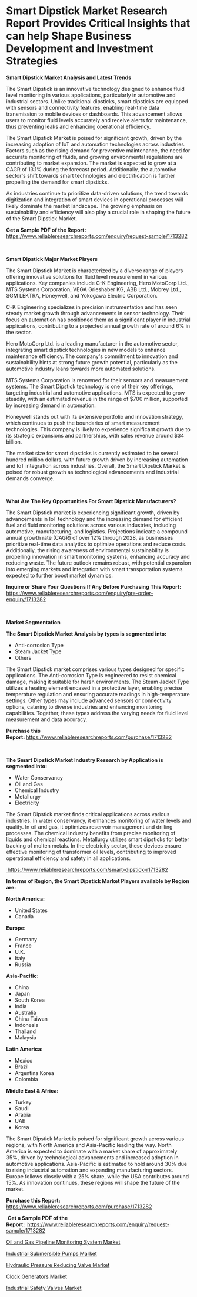 <p><h1>Smart Dipstick Market Research Report Provides Critical Insights that can help Shape Business Development and Investment Strategies</h1></p><p><strong>Smart Dipstick Market Analysis and Latest Trends</strong></p>
<p><p>The Smart Dipstick is an innovative technology designed to enhance fluid level monitoring in various applications, particularly in automotive and industrial sectors. Unlike traditional dipsticks, smart dipsticks are equipped with sensors and connectivity features, enabling real-time data transmission to mobile devices or dashboards. This advancement allows users to monitor fluid levels accurately and receive alerts for maintenance, thus preventing leaks and enhancing operational efficiency.</p><p>The Smart Dipstick Market is poised for significant growth, driven by the increasing adoption of IoT and automation technologies across industries. Factors such as the rising demand for preventive maintenance, the need for accurate monitoring of fluids, and growing environmental regulations are contributing to market expansion. The market is expected to grow at a CAGR of 13.1% during the forecast period. Additionally, the automotive sector's shift towards smart technologies and electrification is further propelling the demand for smart dipsticks.</p><p>As industries continue to prioritize data-driven solutions, the trend towards digitization and integration of smart devices in operational processes will likely dominate the market landscape. The growing emphasis on sustainability and efficiency will also play a crucial role in shaping the future of the Smart Dipstick Market.</p></p>
<p><strong>Get a Sample PDF of the Report:&nbsp;</strong> <a href="https://www.reliableresearchreports.com/enquiry/request-sample/1713282?utm_campaign=36&utm_medium=2&utm_source=Github&utm_content=ia&utm_term=10042025&utm_id=smart-dipstick">https://www.reliableresearchreports.com/enquiry/request-sample/1713282</a></p>
<p>&nbsp;</p>
<p><strong>Smart Dipstick Major Market Players</strong></p>
<p><p>The Smart Dipstick Market is characterized by a diverse range of players offering innovative solutions for fluid level measurement in various applications. Key companies include C-K Engineering, Hero MotoCorp Ltd., MTS Systems Corporation, VEGA Grieshaber KG, ABB Ltd., Mobrey Ltd., SGM LEKTRA, Honeywell, and Yokogawa Electric Corporation.</p><p>C-K Engineering specializes in precision instrumentation and has seen steady market growth through advancements in sensor technology. Their focus on automation has positioned them as a significant player in industrial applications, contributing to a projected annual growth rate of around 6% in the sector.</p><p>Hero MotoCorp Ltd. is a leading manufacturer in the automotive sector, integrating smart dipstick technologies in new models to enhance maintenance efficiency. The company's commitment to innovation and sustainability hints at strong future growth potential, particularly as the automotive industry leans towards more automated solutions.</p><p>MTS Systems Corporation is renowned for their sensors and measurement systems. The Smart Dipstick technology is one of their key offerings, targeting industrial and automotive applications. MTS is expected to grow steadily, with an estimated revenue in the range of $700 million, supported by increasing demand in automation.</p><p>Honeywell stands out with its extensive portfolio and innovation strategy, which continues to push the boundaries of smart measurement technologies. This company is likely to experience significant growth due to its strategic expansions and partnerships, with sales revenue around $34 billion.</p><p>The market size for smart dipsticks is currently estimated to be several hundred million dollars, with future growth driven by increasing automation and IoT integration across industries. Overall, the Smart Dipstick Market is poised for robust growth as technological advancements and industrial demands converge.</p></p>
<p>&nbsp;</p>
<p><strong>What Are The Key Opportunities For Smart Dipstick Manufacturers?</strong></p>
<p><p>The Smart Dipstick market is experiencing significant growth, driven by advancements in IoT technology and the increasing demand for efficient fuel and fluid monitoring solutions across various industries, including automotive, manufacturing, and logistics. Projections indicate a compound annual growth rate (CAGR) of over 12% through 2028, as businesses prioritize real-time data analytics to optimize operations and reduce costs. Additionally, the rising awareness of environmental sustainability is propelling innovation in smart monitoring systems, enhancing accuracy and reducing waste. The future outlook remains robust, with potential expansion into emerging markets and integration with smart transportation systems expected to further boost market dynamics.</p></p>
<p><strong>Inquire or Share Your Questions If Any Before Purchasing This Report:</strong> <a href="https://www.reliableresearchreports.com/enquiry/pre-order-enquiry/1713282?utm_campaign=36&utm_medium=2&utm_source=Github&utm_content=ia&utm_term=10042025&utm_id=smart-dipstick">https://www.reliableresearchreports.com/enquiry/pre-order-enquiry/1713282</a></p>
<p>&nbsp;</p>
<p><strong>Market Segmentation</strong></p>
<p><strong>The Smart Dipstick Market Analysis by types is segmented into:</strong></p>
<p><ul><li>Anti-corrosion Type</li><li>Steam Jacket Type</li><li>Others</li></ul></p>
<p><p>The Smart Dipstick market comprises various types designed for specific applications. The Anti-corrosion Type is engineered to resist chemical damage, making it suitable for harsh environments. The Steam Jacket Type utilizes a heating element encased in a protective layer, enabling precise temperature regulation and ensuring accurate readings in high-temperature settings. Other types may include advanced sensors or connectivity options, catering to diverse industries and enhancing monitoring capabilities. Together, these types address the varying needs for fluid level measurement and data accuracy.</p></p>
<p><strong>Purchase this Report:&nbsp;</strong><a href="https://www.reliableresearchreports.com/purchase/1713282?utm_campaign=36&utm_medium=2&utm_source=Github&utm_content=ia&utm_term=10042025&utm_id=smart-dipstick">https://www.reliableresearchreports.com/purchase/1713282</a></p>
<p>&nbsp;</p>
<p><strong>The Smart Dipstick Market Industry Research by Application is segmented into:</strong></p>
<p><ul><li>Water Conservancy</li><li>Oil and Gas</li><li>Chemical Industry</li><li>Metallurgy</li><li>Electricity</li></ul></p>
<p><p>The Smart Dipstick market finds critical applications across various industries. In water conservancy, it enhances monitoring of water levels and quality. In oil and gas, it optimizes reservoir management and drilling processes. The chemical industry benefits from precise monitoring of liquids and chemical reactions. Metallurgy utilizes smart dipsticks for better tracking of molten metals. In the electricity sector, these devices ensure effective monitoring of transformer oil levels, contributing to improved operational efficiency and safety in all applications.</p></p>
<p><a href="https://www.reliableresearchreports.com/smart-dipstick-r1713282?utm_campaign=36&utm_medium=2&utm_source=Github&utm_content=ia&utm_term=10042025&utm_id=smart-dipstick">&nbsp;https://www.reliableresearchreports.com/smart-dipstick-r1713282</a></p>
<p><strong>In terms of Region, the Smart Dipstick Market Players available by Region are:</strong></p>
<p>
    <p> <strong> North America: </strong>
        <ul>
            <li>United States</li>
            <li>Canada</li>
        </ul>
        </p> 
    <p> <strong> Europe: </strong>
        <ul>
            <li>Germany</li>
            <li>France</li>
            <li>U.K.</li>
            <li>Italy</li>
            <li>Russia</li>
        </ul>
        </p> 
    <p> <strong> Asia-Pacific: </strong>
        <ul>
            <li>China</li>
            <li>Japan</li>
            <li>South Korea</li>
            <li>India</li>
            <li>Australia</li>
            <li>China Taiwan</li>
            <li>Indonesia</li>
            <li>Thailand</li>
            <li>Malaysia</li>
        </ul>
        </p> 
    <p> <strong> Latin America: </strong>
        <ul>
            <li>Mexico</li>
            <li>Brazil</li>
            <li>Argentina Korea</li>
            <li>Colombia</li>
        </ul>
        </p> 
    <p> <strong> Middle East & Africa: </strong>
        <ul>
            <li>Turkey</li>
            <li>Saudi</li>
            <li>Arabia</li>
            <li>UAE</li>
            <li>Korea</li>
        </ul>
    </p>
    </p>
<p><p>The Smart Dipstick Market is poised for significant growth across various regions, with North America and Asia-Pacific leading the way. North America is expected to dominate with a market share of approximately 35%, driven by technological advancements and increased adoption in automotive applications. Asia-Pacific is estimated to hold around 30% due to rising industrial automation and expanding manufacturing sectors. Europe follows closely with a 25% share, while the USA contributes around 15%. As innovation continues, these regions will shape the future of the market.</p></p>
<p><strong>Purchase this Report: </strong><a href="https://www.reliableresearchreports.com/purchase/1713282?utm_campaign=36&utm_medium=2&utm_source=Github&utm_content=ia&utm_term=10042025&utm_id=smart-dipstick">https://www.reliableresearchreports.com/purchase/1713282</a></p>
<p>&nbsp;<strong>Get a Sample PDF of the Report:&nbsp;&nbsp;</strong><a href="https://www.reliableresearchreports.com/enquiry/request-sample/1713282?utm_campaign=36&utm_medium=2&utm_source=Github&utm_content=ia&utm_term=10042025&utm_id=smart-dipstick">https://www.reliableresearchreports.com/enquiry/request-sample/1713282</a></p>
<p><strong></strong></p>
<p><p><a href="https://github.com/sadaandilou/Market-Research-Report-List-1/blob/main/oil-and-gas-pipeline-monitoring-system-market.md?utm_campaign=36&utm_medium=2&utm_source=Github&utm_content=ia&utm_term=10042025&utm_id=smart-dipstick">Oil and Gas Pipeline Monitoring System Market</a></p><p><a href="https://github.com/pllahoithana9/Market-Research-Report-List-1/blob/main/industrial-submersible-pumps-market.md?utm_campaign=36&utm_medium=2&utm_source=Github&utm_content=ia&utm_term=10042025&utm_id=smart-dipstick">Industrial Submersible Pumps Market</a></p><p><a href="https://github.com/seherlouize/Market-Research-Report-List-1/blob/main/hydraulic-pressure-reducing-valve-market.md?utm_campaign=36&utm_medium=2&utm_source=Github&utm_content=ia&utm_term=10042025&utm_id=smart-dipstick">Hydraulic Pressure Reducing Valve Market</a></p><p><a href="https://github.com/zeyddaddo4/Market-Research-Report-List-1/blob/main/clock-generators-market.md?utm_campaign=36&utm_medium=2&utm_source=Github&utm_content=ia&utm_term=10042025&utm_id=smart-dipstick">Clock Generators Market</a></p><p><a href="https://github.com/moroesarta/Market-Research-Report-List-1/blob/main/industrial-safety-valves-market.md?utm_campaign=36&utm_medium=2&utm_source=Github&utm_content=ia&utm_term=10042025&utm_id=smart-dipstick">Industrial Safety Valves Market</a></p></p>